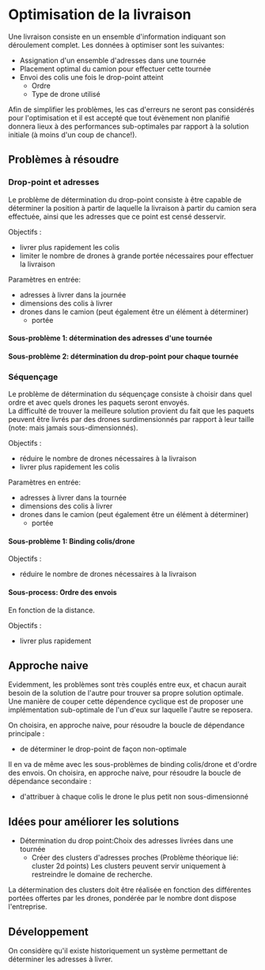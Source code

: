 # Optimisation de la livraison

Une livraison consiste en un ensemble d'information indiquant son déroulement complet.
Les données à optimiser sont les suivantes:

* Assignation d'un ensemble d'adresses dans une tournée 
* Placement optimal du camion pour effectuer cette tournée
* Envoi des colis une fois le drop-point atteint
	* Ordre
	* Type de drone utilisé
	
Afin de simplifier les problèmes, les cas d'erreurs ne seront pas considérés pour l'optimisation et il est accepté que
tout évènement non planifié donnera lieux à des performances sub-optimales par rapport à la solution initiale (à moins
 d'un coup de chance!).

## Problèmes à résoudre

### Drop-point et adresses

Le problème de détermination du drop-point consiste à être capable de déterminer la position à partir de laquelle la 
livraison à partir du camion sera effectuée, ainsi que les adresses que ce point est censé desservir.

Objectifs :

* livrer plus rapidement les colis
* limiter le nombre de drones à grande portée nécessaires pour effectuer la livraison

Paramètres en entrée:

* adresses à livrer dans la journée
* dimensions des colis à livrer
* drones dans le camion (peut également être un élément à déterminer)
  	* portée

#### Sous-problème 1: détermination des adresses d'une tournée
#### Sous-problème 2: détermination du drop-point pour chaque tournée

### Séquençage

Le problème de détermination du séquençage consiste à choisir dans quel ordre et avec quels drones les paquets seront 
envoyés.  
La difficulté de trouver la meilleure solution provient du fait que les paquets peuvent être livrés par des
 drones surdimensionnés par rapport à leur taille (note: mais jamais sous-dimensionnés).
 
Objectifs :

* réduire le nombre de drones nécessaires à la livraison
* livrer plus rapidement les colis

Paramètres en entrée:

* adresses à livrer dans la tournée
* dimensions des colis à livrer
* drones dans le camion (peut également être un élément à déterminer)
	* portée

#### Sous-problème 1: Binding colis/drone

Objectifs :

* réduire le nombre de drones nécessaires à la livraison

#### Sous-process: Ordre des envois

En fonction de la distance.

Objectifs :

* livrer plus rapidement

## Approche naive

Evidemment, les problèmes sont très couplés entre eux, et chacun aurait besoin de la solution de l'autre pour trouver sa 
propre solution optimale.  
Une manière de couper cette dépendence cyclique est de proposer une implémentation sub-optimale de l'un d'eux sur
laquelle l'autre se reposera.

On choisira, en approche naive, pour résoudre la boucle de dépendance principale :

* de déterminer le drop-point de façon non-optimale 

Il en va de même avec les sous-problèmes de binding colis/drone et d'ordre des envois.
On choisira, en approche naive, pour résoudre la boucle de dépendance secondaire :

* d'attribuer à chaque colis le drone le plus petit non sous-dimensionné


## Idées pour améliorer les solutions

* Détermination du drop point:Choix des adresses livrées dans une tournée
	* Créer des clusters d'adresses proches (Problème théorique lié: cluster 2d points)
	Les clusters peuvent servir uniquement à restreindre le domaine de recherche.
	
La détermination des clusters doit être réalisée en fonction des différentes portées offertes par les drones, pondérée
 par le nombre dont dispose l'entreprise.
 
## Développement
 On considère qu'il existe historiquement un système permettant de déterminer les adresses à livrer.
